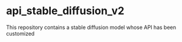 # api_stable_diffusion_v2
This repository contains a stable diffusion model whose API has been customized
